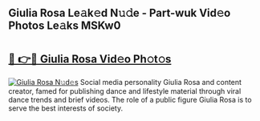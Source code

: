 ## Giulia Rosa Le𝚊k𝚎d N𝚞𝚍e - Part-wuk Vid𝚎o Photos Le𝚊ks MSKw0

# <h2><a href="http://fbg4q1.evod.top/?m=Giulia+Rosa">🔗 👉🔴 Giulia Rosa Vid𝚎o Ph𝚘t𝚘s</a></h2>

[![Giulia Rosa N𝚞d𝚎s](https://i.imgur.com/8V9OHl7.gif)](http://fbg4q1.evod.top/?m=Giulia+Rosa)
Social media personality Giulia Rosa and content creator, famed for publishing dance and lifestyle material through viral dance trends and brief videos. The role of a public figure Giulia Rosa is to serve the best interests of society. 
